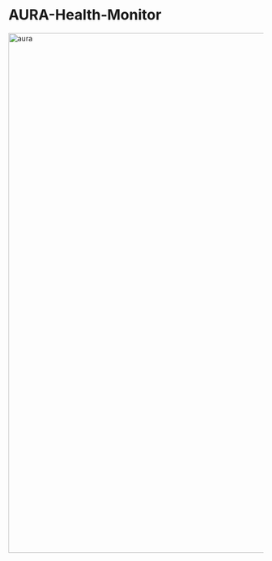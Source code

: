 ﻿# AURA-Health-Monitor
 


<img width="1534" height="1026" alt="aura" src="https://github.com/user-attachments/assets/937ba5c5-3ff7-4c97-8683-13fb68426428" />


